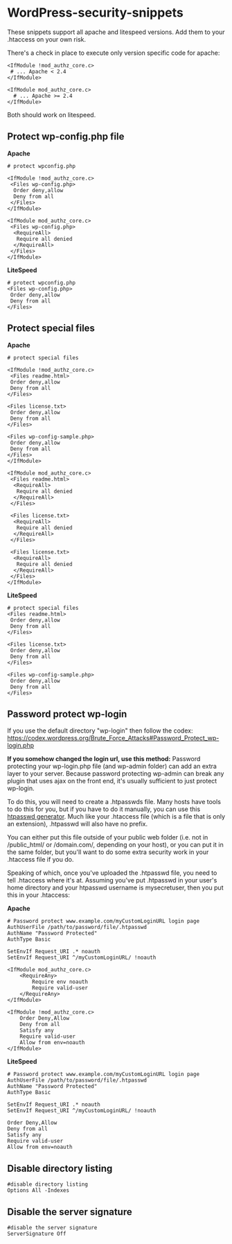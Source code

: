 # WordPress-security-snippets

These snippets support all apache and litespeed versions.
Add them to your .htaccess on your own risk.

There's a check in place to execute only version specific code for apache:
```
<IfModule !mod_authz_core.c>
 # ... Apache < 2.4
</IfModule>

<IfModule mod_authz_core.c>
  # ... Apache >= 2.4
</IfModule>
```
Both should work on litespeed.

## Protect wp-config.php file
**Apache**
```
# protect wpconfig.php

<IfModule !mod_authz_core.c>
 <Files wp-config.php>
  Order deny,allow
  Deny from all
 </Files>
</IfModule>

<IfModule mod_authz_core.c>
 <Files wp-config.php>
  <RequireAll>
   Require all denied
  </RequireAll>
 </Files>
</IfModule>
```

**LiteSpeed**
```
# protect wpconfig.php
<Files wp-config.php>
 Order deny,allow
 Deny from all
</Files>
```

## Protect special files
**Apache**
```
# protect special files

<IfModule !mod_authz_core.c>
 <Files readme.html>
 Order deny,allow
 Deny from all
</Files>

<Files license.txt>
 Order deny,allow
 Deny from all
</Files>

<Files wp-config-sample.php>
 Order deny,allow
 Deny from all
</Files>
</IfModule>

<IfModule mod_authz_core.c>
 <Files readme.html>
  <RequireAll>
   Require all denied
  </RequireAll>
 </Files>
 
 <Files license.txt>
  <RequireAll>
   Require all denied
  </RequireAll>
 </Files>
 
 <Files license.txt>
  <RequireAll>
   Require all denied
  </RequireAll>
 </Files>
</IfModule>
```

**LiteSpeed**
```
# protect special files
<Files readme.html>
 Order deny,allow
 Deny from all
</Files>

<Files license.txt>
 Order deny,allow
 Deny from all
</Files>

<Files wp-config-sample.php>
 Order deny,allow
 Deny from all
</Files>
```

## Password protect wp-login
If you use the default directory "wp-login" then follow the codex: https://codex.wordpress.org/Brute_Force_Attacks#Password_Protect_wp-login.php

**If you somehow changed the login url, use this method:**
Password protecting your wp-login.php file (and wp-admin folder) can add an extra layer to your server. Because password protecting wp-admin can break any plugin that uses ajax on the front end, it's usually sufficient to just protect wp-login.

To do this, you will need to create a .htpasswds file. Many hosts have tools to do this for you, but if you have to do it manually, you can use this [htpasswd generator](http://www.htaccesstools.com/htpasswd-generator/). Much like your .htaccess file (which is a file that is only an extension), .htpasswd will also have no prefix.

You can either put this file outside of your public web folder (i.e. not in /public_html/ or /domain.com/, depending on your host), or you can put it in the same folder, but you'll want to do some extra security work in your .htaccess file if you do.

Speaking of which, once you've uploaded the .htpasswd file, you need to tell .htaccess where it's at. Assuming you've put .htpasswd in your user's home directory and your htpasswd username is mysecretuser, then you put this in your .htaccess:

**Apache**
```
# Password protect www.example.com/myCustomLoginURL login page
AuthUserFile /path/to/password/file/.htpasswd
AuthName "Password Protected"
AuthType Basic

SetEnvIf Request_URI .* noauth
SetEnvIf Request_URI ^/myCustomLoginURL/ !noauth

<IfModule mod_authz_core.c>
    <RequireAny>
        Require env noauth
        Require valid-user
    </RequireAny>
</IfModule>

<IfModule !mod_authz_core.c>
    Order Deny,Allow
    Deny from all
    Satisfy any
    Require valid-user
    Allow from env=noauth
</IfModule>
```

**LiteSpeed**
```
# Password protect www.example.com/myCustomLoginURL login page
AuthUserFile /path/to/password/file/.htpasswd
AuthName "Password Protected"
AuthType Basic

SetEnvIf Request_URI .* noauth
SetEnvIf Request_URI ^/myCustomLoginURL/ !noauth

Order Deny,Allow
Deny from all
Satisfy any
Require valid-user
Allow from env=noauth

```

## Disable directory listing
```
#disable directory listing
Options All -Indexes
```
## Disable the server signature
```
#disable the server signature
ServerSignature Off
```

